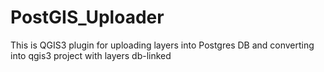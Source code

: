 # PostGIS_Uploader
This is QGIS3 plugin for uploading layers into Postgres DB and converting into qgis3 project with layers db-linked
